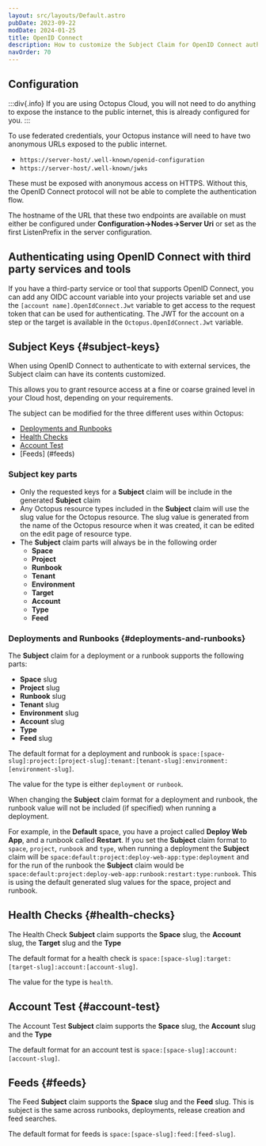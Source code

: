 ```yaml
---
layout: src/layouts/Default.astro
pubDate: 2023-09-22
modDate: 2024-01-25
title: OpenID Connect 
description: How to customize the Subject Claim for OpenID Connect authentication
navOrder: 70
---
```


## Configuration

:::div{.info}
If you are using Octopus Cloud, you will not need to do anything to expose the instance to the public internet, this is already configured for you.
:::

To use federated credentials, your Octopus instance will need to have two anonymous URLs exposed to the public internet. 

- `https://server-host/.well-known/openid-configuration`
- `https://server-host/.well-known/jwks`

These must be exposed with anonymous access on HTTPS. Without this, the OpenID Connect protocol will not be able to complete the authentication flow.

The hostname of the URL that these two endpoints are available on must either be configured under **Configuration->Nodes->Server Uri** or set as the first ListenPrefix in the server configuration. 

## Authenticating using OpenID Connect with third party services and tools

If you have a third-party service or tool that supports OpenID Connect, you can add any OIDC account variable into your projects variable set and use the `[account name].OpenIdConnect.Jwt` variable to get access to the request token that can be used for authenticating. The JWT for the account on a step or the target is available in the `Octopus.OpenIdConnect.Jwt` variable.

## Subject Keys {#subject-keys}

When using OpenID Connect to authenticate to with external services, the Subject claim can have its contents customized.

This allows you to grant resource access at a fine or coarse grained level in your Cloud host, depending on your requirements.

The subject can be modified for the three different uses within Octopus:

- [Deployments and Runbooks](#deployments-and-runbooks)
- [Health Checks](#health-checks)
- [Account Test](#account-test)
- [Feeds] (#feeds)

### Subject key parts

- Only the requested keys for a **Subject** claim will be include in the generated **Subject** claim
- Any Octopus resource types included in the **Subject** claim will use the slug value for the Octopus resource. The slug value is generated from the name of the Octopus resource when it was created, it can be edited on the edit page of resource type.
- The **Subject** claim parts will always be in the following order 
    - **Space**
    - **Project**
    - **Runbook**
    - **Tenant**
    - **Environment**
    - **Target**
    - **Account**
    - **Type**
    - **Feed**


### Deployments and Runbooks {#deployments-and-runbooks}

The **Subject** claim for a deployment or a runbook supports the following parts:

- **Space** slug
- **Project** slug
- **Runbook** slug
- **Tenant** slug
- **Environment** slug
- **Account** slug
- **Type**
- **Feed** slug

The default format for a deployment and runbook is `space:[space-slug]:project:[project-slug]:tenant:[tenant-slug]:environment:[environment-slug]`.

The value for the type is either `deployment` or `runbook`.

When changing the **Subject** claim format for a deployment and runbook, the runbook value will not be included (if specified) when running a deployment. 

For example, in the **Default** space, you have a project called **Deploy Web App**, and a runbook called **Restart**. If you set the **Subject** claim format to `space`, `project`, `runbook` and `type`, when running a deployment the **Subject** claim will be `space:default:project:deploy-web-app:type:deployment` and for the run of the runbook the **Subject** claim would be `space:default:project:deploy-web-app:runbook:restart:type:runbook`.
This is using the default generated slug values for the space, project and runbook.

## Health Checks {#health-checks}

The Health Check **Subject** claim supports the **Space** slug, the **Account** slug, the **Target** slug and the **Type**

The default format for a health check is `space:[space-slug]:target:[target-slug]:account:[account-slug]`.

The value for the type is `health`.


## Account Test {#account-test}

The Account Test **Subject** claim supports the **Space** slug, the **Account** slug and the **Type**

The default format for an account test is `space:[space-slug]:account:[account-slug]`.

## Feeds {#feeds}

The Feed **Subject** claim supports the **Space** slug and the **Feed** slug. This is subject is the same across runbooks, deployments, release creation and feed searches.

The default format for feeds is `space:[space-slug]:feed:[feed-slug]`.

